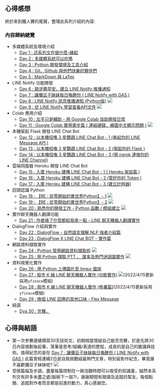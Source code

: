 ## 心得感想
終於來到鐵人賽的尾聲，整理此系列介紹的內容:

### 內容歸納總覽
- 多媒體系統及環境介紹
    - [Day 1 : 這系列文在做什麼-緣起](https://ithelp.ithome.com.tw/articles/10233234)
    - [Day 2 : 多媒體系統可以吃嗎](https://ithelp.ithome.com.tw/articles/10233252)
    - [Day 3 : Python 開發環境及工具介紹](https://ithelp.ithome.com.tw/articles/10233530)
    - [Day 4 : Git、Github 與他們快樂好夥伴們](https://ithelp.ithome.com.tw/articles/10233546)
    - [Day 5 : MarkDown 與 LaTex](https://ithelp.ithome.com.tw/articles/10233793)
- LINE Notify 功能開發
    - [Day 6 : 歐逆醬早安，建立 LINE Notify 推播通知](https://ithelp.ithome.com.tw/articles/10233841)
    - [Day 7 : 讓彌豆子妹妹每日喚醒你 ( LINE Notify with GAS )](https://ithelp.ithome.com.tw/articles/10234097)
    - [Day 8 : LINE Notify 訊息推播通知 (Python版)](https://ithelp.ithome.com.tw/articles/10234115) [![](https://i.imgur.com/pQnQ4tG.png)](https://is.gd/DxYF2P)
    - [Day 9 : 從 LINE Notify 學習查看API文件](https://ithelp.ithome.com.tw/articles/10234576) [![](https://i.imgur.com/pQnQ4tG.png)](https://is.gd/DxYF2P)
- Colab 應用介紹
    - [Day 10 : 左手只是輔助 - 用 Google Colab 協助開發日常](https://ithelp.ithome.com.tw/articles/10234527)
    - [Day 11 : Google Colab 實用奧步篇 ( 連結硬碟、繪圖中文顯示問題 )](https://ithelp.ithome.com.tw/articles/10234373) [![](https://i.imgur.com/pQnQ4tG.png)](https://colab.research.google.com/github/willismax/matplotlib_show_chinese_in_colab/blob/master/matplotlib_show_chinese_in_colab.ipynb)
- 本機架起 Flask 開發 LINE Chat Bot
    - [Day 12 : 以本機招喚 3 星鸚鵡 LINE Chat Bot - 1 (串起你的 LINE Message API )](https://ithelp.ithome.com.tw/articles/10234877)
    - [Day 13 : 以本機招喚 3 星鸚鵡 LINE Chat Bot - 2 (架起你的 Flask )](https://ithelp.ithome.com.tw/articles/10234916)
    - [Day 14 : 以本機招喚 3 星鸚鵡 LINE Chat Bot - 3 (用 ngrok 連接你的 LINE Channel)](https://ithelp.ithome.com.tw/articles/10235031)
- 雲端伺服器 Heroku 開發 LINE Chat Bot
    - [Day 15 : 入厝 Heroku 建構 LINE Chat Bot - 1 ( Heroku 架設篇 )](https://ithelp.ithome.com.tw/articles/10235146)
    - [Day 16 : 入厝 Heroku 建構 LINE Chat Bot - 2 (管好你的 Token )](https://ithelp.ithome.com.tw/articles/10235290)
    - [Day 17 : 入厝 Heroku 建構 LINE Chat Bot - 3 (建立計時器)](https://ithelp.ithome.com.tw/articles/10235590)
- 回頭認識 Python
    - [Day 18 : 【RE : 從零開始的異世界Python】- 1](https://ithelp.ithome.com.tw/articles/10236347) [![](https://i.imgur.com/pQnQ4tG.png)](https://colab.research.google.com/drive/1iC3DsVYJZSE2YIac_o8qzid71fA5dXXP?usp=sharing)
    - [Day 19 : 【RE : 從零開始的異世界Python】- 2](https://ithelp.ithome.com.tw/articles/10238318) [![](https://i.imgur.com/pQnQ4tG.png)](https://colab.research.google.com/drive/1cXEKwcp1wkViYUudimLq7cvhOM5Af5lo?usp=sharing)
    - [Day 20 : 熟悉你的開發工作 - Python 函數 / 模組建立](https://ithelp.ithome.com.tw/articles/10235642) [![](https://i.imgur.com/pQnQ4tG.png)](https://is.gd/NxiCJ0)
- 實作聊天機器人翻譯功能
    - [Day 21 : 作者嗑了什麼都給我來一點 - LINE 聊天機器人翻譯實作](https://ithelp.ithome.com.tw/articles/10237023)
- DialogFlow 介紹與實作
    - [Day 22 : DialogFlow - 自然語言理解 NLP 強者介紹篇](https://ithelp.ithome.com.tw/articles/10235657)
    - [Day 23 : DialogFlow X LINE Chat BOT - 實作篇](https://ithelp.ithome.com.tw/articles/10236093)
- 網路資料擷取實作
    - [Day 24 : Python 常用網路資料擷取術](https://ithelp.ithome.com.tw/articles/10238573) [![](https://i.imgur.com/pQnQ4tG.png)](https://colab.research.google.com/drive/1fucDkZ-qe8RCtimp-GDiI4h9qwMCP0Zf?usp=sharing)
    - [Day 25 : 用 Python 擷取 PTT 、 匯率及熱門迷因圖實作](https://ithelp.ithome.com.tw/articles/10240191) [![](https://i.imgur.com/pQnQ4tG.png)](https://colab.research.google.com/drive/1-gh9aZEm9f965UvQM1J9W3oi8tUezJAP?usp=sharing)
- 資料視覺化實作
    - [Day 26 : 用 Python 上傳圖片至 Imgur 圖床](https://ithelp.ithome.com.tw/articles/10241006)
    - [Day 27 : 股市 K 線 LINE 聊天機器人實作 (功能實作)](https://ithelp.ithome.com.tw/articles/10241574) [![](https://i.imgur.com/pQnQ4tG.png)](https://colab.research.google.com/drive/1nE2ZfZDDJqQqn27PRiTWqrA-H-hcYk_q)(2022/4/15更新採用`yfinace`模組)
    - [Day 28 : 股市 K 線 LINE 聊天機器人實作 (佈署篇)](https://ithelp.ithome.com.tw/articles/10242519)(2022/4/15更新採用`yfinace`模組)
    - [Day 29 : 換個 LINE 回應的其他口味 - Flex Message](https://ithelp.ithome.com.tw/articles/10243224)
- 結語
    - [Dya 30 : 完賽。](https://ithelp.ithome.com.tw/articles/10242827)


## 心得與結語
- 第一次參賽連續撰寫30天技術文，初期相當懷疑自己能否完賽，於是先將30日內容規劃後起筆，落筆是思考/組織/表達的歷程，成長的是自己的膽識與技術。值得紀念的是在 [Day 7 : 讓彌豆子妹妹每日喚醒你 ( LINE Notify with GAS )](https://ithelp.ithome.com.tw/articles/10234097) 此篇曾經連續2日是自我挑戰組最熱門文章，特別留影作紀念，畢竟誰不喜歡彌豆子妹妹呢?
  ![](https://i.imgur.com/BXdtW8L.png)
- 受限篇幅及步調，盡量每篇控制在一碗泡麵時間可以吸受的知識量，誠然本系列文有許多未盡之處(敲碗下一屆?)，謝謝期間有閱讀及追蹤的幫友，每個點閱、追蹤對作者而言都是前進的動力，真心感謝您。



